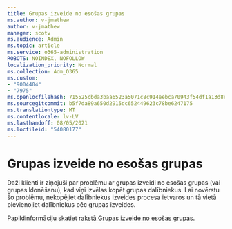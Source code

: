 ```yaml
---
title: Grupas izveide no esošas grupas
ms.author: v-jmathew
author: v-jmathew
manager: scotv
ms.audience: Admin
ms.topic: article
ms.service: o365-administration
ROBOTS: NOINDEX, NOFOLLOW
localization_priority: Normal
ms.collection: Adm_O365
ms.custom:
- "9004404"
- "7975"
ms.openlocfilehash: 715525cbda3baa6523a5071c8c914eebca70943f54df1a13d8e77f5298d450e8
ms.sourcegitcommit: b5f7da89a650d2915dc652449623c78be6247175
ms.translationtype: MT
ms.contentlocale: lv-LV
ms.lasthandoff: 08/05/2021
ms.locfileid: "54080177"
---
```

# <a name="creating-a-team-from-an-existing-team"></a>Grupas izveide no esošas grupas

Daži klienti ir ziņojuši par problēmu ar grupas izveidi no esošas grupas (vai grupas klonēšanu), kad viņi izvēlas kopēt grupas dalībniekus. Lai novērstu šo problēmu, nekopējiet dalībniekus izveides procesa ietvaros un tā vietā pievienojiet dalībniekus pēc grupas izveides.

Papildinformāciju skatiet [rakstā Grupas izveide no esošas grupas.](https://support.microsoft.com/office/create-a-team-from-an-existing-team-f41a759b-3101-4af6-93bd-6aba0e5d7635)
